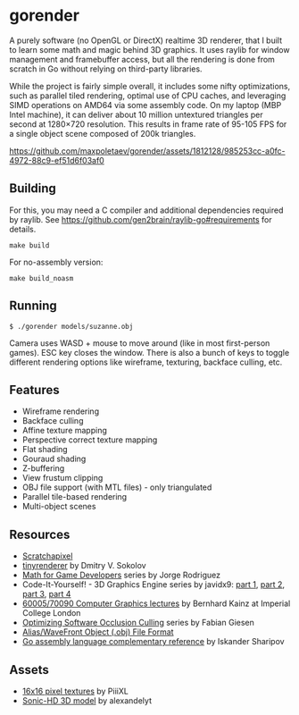 # gorender

A purely software (no OpenGL or DirectX) realtime 3D renderer, that I built
to learn some math and magic behind 3D graphics. It uses raylib for window
management and framebuffer access, but all the rendering is done from scratch
in Go without relying on third-party libraries.

While the project is fairly simple overall, it includes some nifty optimizations,
such as parallel tiled rendering, optimal use of CPU caches, and leveraging SIMD
operations on AMD64 via some assembly code. On my laptop (MBP Intel machine),
it can deliver about 10 million untextured triangles per second at 1280×720
resolution. This results in frame rate of 95-105 FPS for a single object scene
composed of 200k triangles.

https://github.com/maxpoletaev/gorender/assets/1812128/985253cc-a0fc-4972-88c9-ef51d6f03af0

## Building

For this, you may need a C compiler and additional dependencies required by
raylib. See https://github.com/gen2brain/raylib-go#requirements for details.

```
make build
```

For no-assembly version:

```
make build_noasm
```

## Running

```
$ ./gorender models/suzanne.obj
```

Camera uses WASD + mouse to move around (like in most first-person games). ESC
key closes the window. There is also a bunch of keys to toggle different rendering
options like wireframe, texturing, backface culling, etc.

## Features

* Wireframe rendering
* Backface culling
* Affine texture mapping
* Perspective correct texture mapping
* Flat shading
* Gouraud shading
* Z-buffering
* View frustum clipping
* OBJ file support (with MTL files) - only triangulated
* Parallel tile-based rendering
* Multi-object scenes

## Resources

* [Scratchapixel](https://www.scratchapixel.com)
* [tinyrenderer](https://github.com/ssloy/tinyrenderer) by Dmitry V. Sokolov
* [Math for Game Developers](https://www.youtube.com/playlist?list=PLW3Zl3wyJwWOpdhYedlD-yCB7WQoHf-My) series by Jorge Rodriguez
* Code-It-Yourself! - 3D Graphics Engine series by javidx9: [part 1][CIY-1], [part 2][CIY-2], [part 3][CIY-3], [part 4][CIY-4]
* [60005/70090 Computer Graphics lectures](https://wp.doc.ic.ac.uk/bkainz/teaching/60005-co317-computer-graphics/) by Bernhard Kainz at Imperial College London
* [Optimizing Software Occlusion Culling](https://fgiesen.wordpress.com/2013/02/17/optimizing-sw-occlusion-culling-index/) series by Fabian Giesen
* [Alias/WaveFront Object (.obj) File Format](https://people.computing.clemson.edu/~dhouse/courses/405/docs/brief-obj-file-format.html)
* [Go assembly language complementary reference](https://www.quasilyte.dev/blog/post/go-asm-complementary-reference/) by Iskander Sharipov

## Assets

* [16x16 pixel textures](https://piiixl.itch.io/textures) by PiiiXL
* [Sonic-HD 3D model](https://sketchfab.com/3d-models/sonic-hd-c23cead36d9349988a4981b92eabf208) by alexandelyt

[CIY-1]: https://www.youtube.com/watch?v=ih20l3pJoeU&list=PLrOv9FMX8xJE8NgepZR1etrsU63fDDGxO&index=22&t=1938s&pp=iAQB
[CIY-2]: https://www.youtube.com/watch?v=XgMWc6LumG4&list=PLrOv9FMX8xJE8NgepZR1etrsU63fDDGxO&index=23&pp=iAQB
[CIY-3]: https://www.youtube.com/watch?v=HXSuNxpCzdM&list=PLrOv9FMX8xJE8NgepZR1etrsU63fDDGxO&index=24&t=621s&pp=iAQB
[CIY-4]: https://www.youtube.com/watch?v=nBzCS-Y0FcY&list=PLrOv9FMX8xJE8NgepZR1etrsU63fDDGxO&index=25&pp=iAQB
